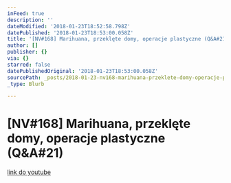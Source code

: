 ```yaml
---
inFeed: true
description: ''
dateModified: '2018-01-23T18:52:58.798Z'
datePublished: '2018-01-23T18:53:00.058Z'
title: '[NV#168] Marihuana, przeklęte domy, operacje plastyczne (Q&A#21)'
author: []
publisher: {}
via: {}
starred: false
datePublishedOriginal: '2018-01-23T18:53:00.058Z'
sourcePath: _posts/2018-01-23-nv168-marihuana-przeklete-domy-operacje-plastyczne-qanda.md
_type: Blurb

---
```

# \[NV\#168\] Marihuana, przeklęte domy, operacje plastyczne (Q&A\#21)
[link do youtube][0]

[0]: https://www.youtube.com/watch?v=C7SPqcx5R14